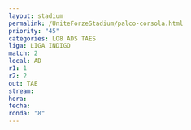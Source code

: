 ```yaml
---
layout: stadium
permalink: /UniteForzeStadium/palco-corsola.html
priority: "45"
categories: LO8 ADS TAES
liga: LIGA INDIGO
match: 2
local: AD
r1: 1
r2: 2
out: TAE
stream: 
hora: 
fecha: 
ronda: "8"
---
```

